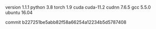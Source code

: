 version 1.1.1
python 3.8
torch 1.9
cuda cuda-11.2
cudnn 7.6.5
gcc 5.5.0
ubuntu 16.04

commit b227251be5abb82f58a66254a12234b5d5787408